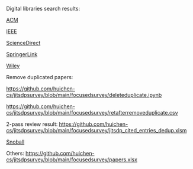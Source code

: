 Digital libraries search results: 

[ACM](./focusedsurvey/ACM/)

[IEEE](./focusedsurvey/IEEE/)

[ScienceDirect](./focusedsurvey/ScienceDirect/)

[SpringerLink](./focusedsurvey/SpringerLink/)

[Wiley](./focusedsurvey/Wiley/)

Remove duplicated papers: 

https://github.com/huichen-cs/jitsdpsurvey/blob/main/focusedsurvey/deleteduplicate.ipynb

https://github.com/huichen-cs/jitsdpsurvey/blob/main/focusedsurvey/retafterremoveduplicate.csv

2-pass review result: https://github.com/huichen-cs/jitsdpsurvey/blob/main/focusedsurvey/jitsdp_cited_entries_dedup.xlsm

[Snoball](./focusedsurvey/snowball/)

Others: https://github.com/huichen-cs/jitsdpsurvey/blob/main/focusedsurvey/papers.xlsx

